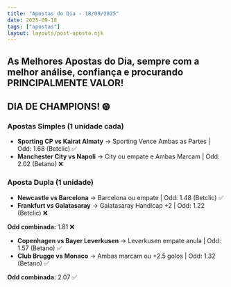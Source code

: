 ```yaml
---
title: "Apostas do Dia - 18/09/2025"
date: 2025-09-18
tags: ["apostas"]
layout: layouts/post-aposta.njk
---
```


## As Melhores Apostas do Dia, sempre com a melhor análise, confiança e procurando PRINCIPALMENTE VALOR!
## DIA DE CHAMPIONS! ⚽︎

### Apostas Simples (1 unidade cada)

- **Sporting CP vs Kairat Almaty** → Sporting Vence Ambas as Partes | Odd: 1.68 (Betclic) ✅ 
- **Manchester City vs Napoli** → City ou empate e Ambas Marcam | Odd: 2.02 (Betano) ❌

### Aposta Dupla (1 unidade)

- **Newcastle vs Barcelona** → Barcelona ou empate | Odd: 1.48 (Betclic) ✅
- **Frankfurt vs Galatasaray** → Galatasaray Handicap +2 | Odd: 1.22 (Betclic) ❌

**Odd combinada:** 1.81 ❌

- **Copenhagen vs Bayer Leverkusen** → Leverkusen empate anula | Odd: 1.57 (Betano) ✅   
- **Club Brugge vs Monaco** → Ambas marcam ou +2.5 golos | Odd: 1.32 (Betano) ✅

**Odd combinada:** 2.07 ✅

